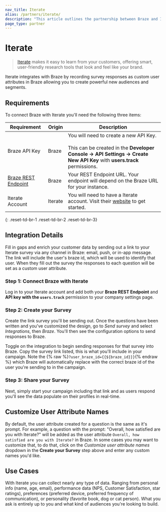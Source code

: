 ```yaml
---
nav_title: Iterate
alias: /partners/iterate/
description: "This article outlines the partnership between Braze and Iterate allowing you to enrich customer data by using surveys to add additional insights."
page_type: partner
---
```


# Iterate

> [Iterate](https://iteratehq.com) makes it easy to learn from your customers, offering smart, user-friendly research tools that look and feel like your brand.

Iterate integrates with Braze by recording survey responses as custom user attributes in Braze allowing you to create powerful new audiences and segments.

## Requirements

To connect Braze with Iterate you'll need the following three items:

| Requirement | Origin | Description |
|---|---|---|
| Braze API Key | Braze | You will need to create a new API Key.<br><br>This can be created in the __Developer Console -> API Settings -> Create New API Key__ with __users.track__ permissions.
| [Braze REST Endpoint][6] | Braze | Your REST Endpoint URL. Your endpoint will depend on the Braze URL for your instance. |
| Iterate Account | Iterate | You will need to have a Iterate account. Visit their [website](https://iteratehq.com/) to get started. |
{: .reset-td-br-1 .reset-td-br-2 .reset-td-br-3}

## Integration Details

Fill in gaps and enrich your customer data by sending out a link to your Iterate survey via any channel in Braze: email, push, or in-app message. The link will include the user's braze id, which will be used to identify that user. When they fill out the survey the responses to each question will be set as a custom user attribute.

### Step 1: Connect Braze with Iterate

Log in to your Iterate account and add both your **Braze REST Endpoint** and **API key with the `users.track`** permission to your company settings page.

### Step 2: Create your Survey

Create the link survey you'll be sending out. Once the questions have been written and you've customized the design, go to *Send survey* and select *Integrations*, then *Braze*. You'll then see the configuration options to send responses to Braze.

Toggle on the integration to begin sending responses for that survey into Braze. Copy the survey link listed, this is what you'll include in your campaign. Note the {% raw %}`?user_braze_id={{${braze_id}}}`{% endraw %} which Braze will automatically replace with the correct braze id of the user you're sending to in the campaign.

### Step 3: Share your Survey

Next, simply start your campaign including that link and as users respond you'll see the data populate on their profiles in real-time.

## Customize User Attribute Names

By default, the user attribute created for a question is the same as it's prompt. For example, a question with the prompt: "Overall, how satisfied are you with Iterate?" will be added as the user attribute `Overall, how satisfied are you with Iterate?` in Braze. In some cases you may want to customize that, to do that, click on the *Customize user attribute names* dropdown in the **Create your Survey** step above and enter any custom names you'd like.

## Use Cases

With Iterate you can collect nearly any type of data. Ranging from personal info (name, age, email), performance data (NPS, Customer Satisfaction, star ratings), preferences (preferred device, preferred frequency of communication), or personality (favorite book, dog or cat person). What you ask is entirely up to you and what kind of audiences you're looking to build.

[6]: {{site.baseurl}}/api/basics?redirected=true#endpoints
